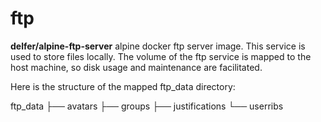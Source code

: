 # ftp

<b>delfer/alpine-ftp-server</b> alpine docker ftp server image. This service is used to store files locally.
The volume of the ftp service is mapped to the host machine, so disk usage and maintenance are facilitated.

Here is the structure of the mapped ftp_data directory:

<code-block>
ftp_data
├── avatars
├── groups
├── justifications
└── userribs
</code-block>